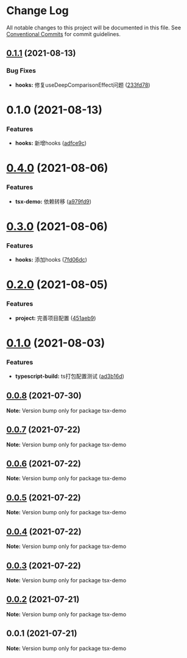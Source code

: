 # Change Log

All notable changes to this project will be documented in this file.
See [Conventional Commits](https://conventionalcommits.org) for commit guidelines.

## [0.1.1](https://github.com/qinglongs/front-knowledge-precipitation/compare/l-hooks@0.1.0...l-hooks@0.1.1) (2021-08-13)


### Bug Fixes

* **hooks:** 修复useDeepComparisonEffect问题 ([233fd78](https://github.com/qinglongs/front-knowledge-precipitation/commit/233fd78bb3a0216a3cd4302ac54cd985cefa42bf))





# 0.1.0 (2021-08-13)


### Features

* **hooks:** 新增hooks ([adfce9c](https://github.com/qinglongs/front-knowledge-precipitation/commit/adfce9c76e527b9821974e059e75080e3d718261))





# [0.4.0](https://github.com/qinglongs/front-knowledge-precipitation/compare/tsx-demo@0.3.0...tsx-demo@0.4.0) (2021-08-06)


### Features

* **tsx-demo:** 依赖转移 ([a979fd9](https://github.com/qinglongs/front-knowledge-precipitation/commit/a979fd917c3ba0fdef6a2cbe8ddf12f474e8072e))





# [0.3.0](https://github.com/qinglongs/front-knowledge-precipitation/compare/tsx-demo@0.2.0...tsx-demo@0.3.0) (2021-08-06)


### Features

* **hooks:** 添加hooks ([7fd06dc](https://github.com/qinglongs/front-knowledge-precipitation/commit/7fd06dc4f2e69e9d04eebd716663dfd79f9c662c))






# [0.2.0](https://github.com/qinglongs/front-knowledge-precipitation/compare/tsx-demo@0.1.0...tsx-demo@0.2.0) (2021-08-05)


### Features

* **project:** 完善项目配置 ([451aeb9](https://github.com/qinglongs/front-knowledge-precipitation/commit/451aeb96e0bc106c961fa44ec2134d094cf8448c))





# [0.1.0](https://github.com/qinglongs/front-knowledge-precipitation/compare/tsx-demo@0.0.8...tsx-demo@0.1.0) (2021-08-03)


### Features

* **typescript-build:** ts打包配置测试 ([ad3b16d](https://github.com/qinglongs/front-knowledge-precipitation/commit/ad3b16d319d84c2dd51ebd5061fcf21565736565))





## [0.0.8](https://github.com/qinglongs/front-knowledge-precipitation/compare/tsx-demo@0.0.7...tsx-demo@0.0.8) (2021-07-30)

**Note:** Version bump only for package tsx-demo





## [0.0.7](https://github.com/qinglongs/front-knowledge-precipitation/compare/tsx-demo@0.0.6...tsx-demo@0.0.7) (2021-07-22)

**Note:** Version bump only for package tsx-demo





## [0.0.6](https://github.com/qinglongs/front-knowledge-precipitation/compare/tsx-demo@0.0.5...tsx-demo@0.0.6) (2021-07-22)

**Note:** Version bump only for package tsx-demo





## [0.0.5](https://github.com/qinglongs/front-knowledge-precipitation/compare/tsx-demo@0.0.4...tsx-demo@0.0.5) (2021-07-22)

**Note:** Version bump only for package tsx-demo





## [0.0.4](https://github.com/qinglongs/front-knowledge-precipitation/compare/tsx-demo@0.0.3...tsx-demo@0.0.4) (2021-07-22)

**Note:** Version bump only for package tsx-demo





## [0.0.3](https://github.com/qinglongs/front-knowledge-precipitation/compare/tsx-demo@0.0.2...tsx-demo@0.0.3) (2021-07-22)

**Note:** Version bump only for package tsx-demo





## [0.0.2](https://github.com/qinglongs/front-knowledge-precipitation/compare/tsx-demo@0.0.1...tsx-demo@0.0.2) (2021-07-21)

**Note:** Version bump only for package tsx-demo





## 0.0.1 (2021-07-21)

**Note:** Version bump only for package tsx-demo
